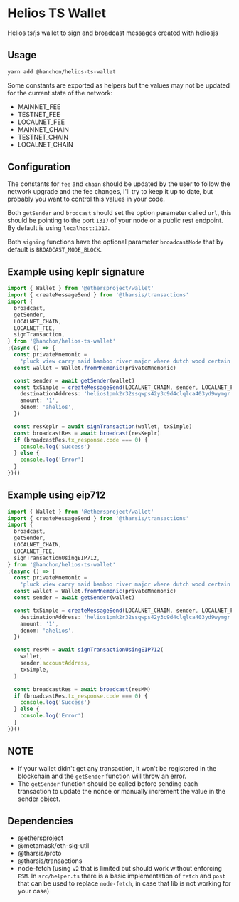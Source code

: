 # Helios TS Wallet

Helios ts/js wallet to sign and broadcast messages created with heliosjs

## Usage

```sh
yarn add @hanchon/helios-ts-wallet
```

Some constants are exported as helpers but the values may not be updated for the current state of the network:

- MAINNET_FEE
- TESTNET_FEE
- LOCALNET_FEE
- MAINNET_CHAIN
- TESTNET_CHAIN
- LOCALNET_CHAIN

## Configuration

The constants for `fee` and `chain` should be updated by the user to follow the network upgrade and the fee changes, I'll try to keep it up to date, but probably you want to control this values in your code.

Both `getSender` and `brodcast` should set the option parameter called `url`, this should be pointing to the port `1317` of your node or a public rest endpoint. By default is using `localhost:1317`.

Both `signing` functions have the optional parameter `broadcastMode` that by default is `BROADCAST_MODE_BLOCK`.

## Example using keplr signature

```ts
import { Wallet } from '@ethersproject/wallet'
import { createMessageSend } from '@tharsis/transactions'
import {
  broadcast,
  getSender,
  LOCALNET_CHAIN,
  LOCALNET_FEE,
  signTransaction,
} from '@hanchon/helios-ts-wallet'
;(async () => {
  const privateMnemonic =
    'pluck view carry maid bamboo river major where dutch wood certain oval order wise awkward clerk adult summer because number raven coil crunch hat'
  const wallet = Wallet.fromMnemonic(privateMnemonic)

  const sender = await getSender(wallet)
  const txSimple = createMessageSend(LOCALNET_CHAIN, sender, LOCALNET_FEE, '', {
    destinationAddress: 'helios1pmk2r32ssqwps42y3c9d4clqlca403yd9wymgr',
    amount: '1',
    denom: 'ahelios',
  })

  const resKeplr = await signTransaction(wallet, txSimple)
  const broadcastRes = await broadcast(resKeplr)
  if (broadcastRes.tx_response.code === 0) {
    console.log('Success')
  } else {
    console.log('Error')
  }
})()
```

## Example using eip712

```ts
import { Wallet } from '@ethersproject/wallet'
import { createMessageSend } from '@tharsis/transactions'
import {
  broadcast,
  getSender,
  LOCALNET_CHAIN,
  LOCALNET_FEE,
  signTransactionUsingEIP712,
} from '@hanchon/helios-ts-wallet'
;(async () => {
  const privateMnemonic =
    'pluck view carry maid bamboo river major where dutch wood certain oval order wise awkward clerk adult summer because number raven coil crunch hat'
  const wallet = Wallet.fromMnemonic(privateMnemonic)
  const sender = await getSender(wallet)

  const txSimple = createMessageSend(LOCALNET_CHAIN, sender, LOCALNET_FEE, '', {
    destinationAddress: 'helios1pmk2r32ssqwps42y3c9d4clqlca403yd9wymgr',
    amount: '1',
    denom: 'ahelios',
  })

  const resMM = await signTransactionUsingEIP712(
    wallet,
    sender.accountAddress,
    txSimple,
  )

  const broadcastRes = await broadcast(resMM)
  if (broadcastRes.tx_response.code === 0) {
    console.log('Success')
  } else {
    console.log('Error')
  }
})()
```

## NOTE

- If your wallet didn't get any transaction, it won't be registered in the blockchain and the `getSender` function will throw an error.
- The `getSender` function should be called before sending each transaction to update the nonce or manually increment the value in the sender object.

## Dependencies

- @ethersproject
- @metamask/eth-sig-util
- @tharsis/proto
- @tharsis/transactions
- node-fetch (using `v2` that is limited but should work without enforcing `ESM`. In `src/helper.ts` there is a basic implementation of `fetch` and `post` that can be used to replace `node-fetch`, in case that lib is not working for your case)
